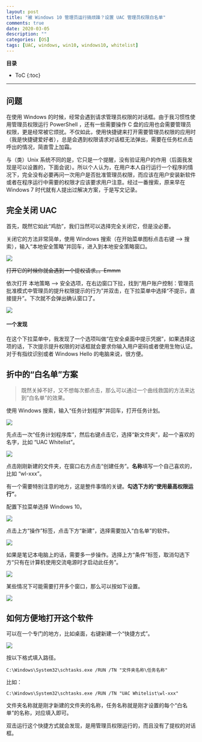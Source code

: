 ```yaml
---
layout: post
title: "被 Windows 10 管理员运行搞烦躁？设置 UAC 管理员权限白名单"
comments: true
date: 2020-03-05
description: ""
categories: [OS]
tags: [UAC, windows, win10, windows10, whitelist]
---
```


**目录**
* ToC
{:toc}
---

## 问题

在使用 Windows 的时候，经常会遇到请求管理员权限的对话框。由于我习惯性使用管理员权限运行 PowerShell ，还有一些需要操作 C 盘的应用也会需要管理员权限，更是经常被它烦扰。不仅如此，使用快捷键来打开需要管理员权限的应用时（我是快捷键爱好者），总是会遇到权限请求对话框无法弹出，需要在任务栏点击呼出的情况，简直雪上加霜。

与（类）Unix 系统不同的是，它只是一个提醒，没有验证用户的作用（后面我发现是可以设置的，下面会说）。所以个人认为，在用户本人自行运行一个程序的情况下，完全没有必要再问一次用户是否批准管理员权限，而应该在用户安装新软件或者在程序运行中需要的权限才应该要求用户注意。经过一番搜索，原来早在 Windows 7 时代就有人提出过解决方案，于是写文记录。

## 完全关闭 UAC

首先，既然它如此“鸡肋”，我们当然可以选择完全关闭它，但是没必要。

关闭它的方法非常简单，使用 Windows 搜索（在开始菜单图标点击右键 --> 搜索），输入“本地安全策略”并回车，进入到本地安全策略窗口。

![](https://github.com/m0len/m0len.github.io/raw/master/img/local-sec-policy.png)

~~打开它的时候你就会遇到一个提权请求。。Emmm~~

依次打开 本地策略 --> 安全选项，在右边窗口下拉，找到“用户账户控制：管理员批准模式中管理员的提升权限提示的行为”并双击，在下拉菜单中选择“不提示，直接提升”。下次就不会弹出确认窗口了。

![](https://github.com/m0len/m0len.github.io/raw/master/img/elevate-wo-prompting.png)

#### 一个发现

在这个下拉菜单中，我发现了一个选项叫做“在安全桌面中提示凭据”，如果选择这项的话，下次提示提升权限的对话框就会要求你输入用户密码或者使用生物认证。对于有指纹识别或者 Windows Hello 的电脑来说，很方便。

## 折中的“白名单”方案

> 既然关掉不好，又不想每次都点击，那么可以通过一个曲线救国的方法来达到“白名单”的效果。

使用 Windows 搜索，输入“任务计划程序”并回车，打开任务计划。

![](https://github.com/m0len/m0len.github.io/raw/master/img/task-sche.png)

先点击一次“任务计划程序库”，然后右键点击它，选择“新文件夹”，起一个喜欢的名字，比如 “UAC Whitelist”。

![](https://github.com/m0len/m0len.github.io/raw/master/img/new-folder.png)

点击刚刚新建的文件夹，在窗口右方点击“创建任务”。**名称**填写一个自己喜欢的，比如 “wl-xxx”。

有一个需要特别注意的地方，这是整件事情的关键。**勾选下方的“使用最高权限运行”**。

配置下拉菜单选择 Windows 10。

![](https://github.com/m0len/m0len.github.io/raw/master/img/new-task.png)

点击上方“操作”标签，点击下方“新建”，选择需要加入“白名单”的软件。

![](https://github.com/m0len/m0len.github.io/raw/master/img/new-task-action.png)

如果是笔记本电脑上的话，需要多一步操作。选择上方“条件”标签，取消勾选下方“只有在计算机使用交流电源时才启动此任务”。

![](https://github.com/m0len/m0len.github.io/raw/master/img/new-task-condition.png)

某些情况下可能需要打开多个窗口，那么可以按如下设置。

![](https://github.com/m0len/m0len.github.io/raw/master/img/alongside-new-instance.png)

## 如何方便地打开这个软件

可以在一个专门的地方，比如桌面，右键新建一个“快捷方式”。

![](https://github.com/m0len/m0len.github.io/raw/master/img/wl-new-shortcut.png)

按以下格式填入路径。

```
C:\Windows\System32\schtasks.exe /RUN /TN "文件夹名称\任务名称"
```

比如：

``` 
C:\Windows\System32\schtasks.exe /RUN /TN "UAC Whitelist\wl-xxx"
```

文件夹名称就是刚才新建的文件夹的名称，任务名称就是刚才设置的每个“白名单”的名称，对应填入即可。

双击运行这个快捷方式就会发现，是用管理员权限运行的，而且没有了提权的对话框。


